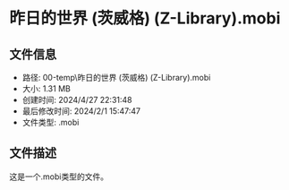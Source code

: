 ﻿# 昨日的世界 (茨威格) (Z-Library).mobi

## 文件信息
- 路径: 00-temp\昨日的世界 (茨威格) (Z-Library).mobi
- 大小: 1.31 MB
- 创建时间: 2024/4/27 22:31:48
- 最后修改时间: 2024/2/1 15:47:47
- 文件类型: .mobi

## 文件描述
这是一个.mobi类型的文件。

